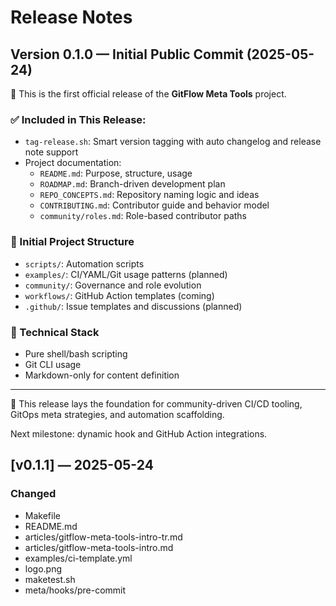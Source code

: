 # Release Notes

## Version 0.1.0 — Initial Public Commit (2025-05-24)

🎉 This is the first official release of the **GitFlow Meta Tools** project.

### ✅ Included in This Release:
- `tag-release.sh`: Smart version tagging with auto changelog and release note support
- Project documentation:
  - `README.md`: Purpose, structure, usage
  - `ROADMAP.md`: Branch-driven development plan
  - `REPO_CONCEPTS.md`: Repository naming logic and ideas
  - `CONTRIBUTING.md`: Contributor guide and behavior model
  - `community/roles.md`: Role-based contributor paths

### 📁 Initial Project Structure
- `scripts/`: Automation scripts
- `examples/`: CI/YAML/Git usage patterns (planned)
- `community/`: Governance and role evolution
- `workflows/`: GitHub Action templates (coming)
- `.github/`: Issue templates and discussions (planned)

### 🔧 Technical Stack
- Pure shell/bash scripting
- Git CLI usage
- Markdown-only for content definition

---

🚀 This release lays the foundation for community-driven CI/CD tooling, GitOps meta strategies, and automation scaffolding.

Next milestone: dynamic hook and GitHub Action integrations.

## [v0.1.1] — 2025-05-24
### Changed
- Makefile
- README.md
- articles/gitflow-meta-tools-intro-tr.md
- articles/gitflow-meta-tools-intro.md
- examples/ci-template.yml
- logo.png
- maketest.sh
- meta/hooks/pre-commit


